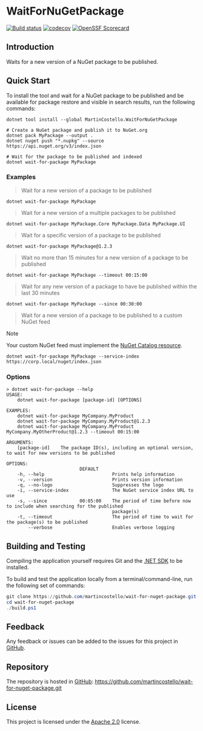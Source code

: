 # WaitForNuGetPackage

<!--
[![NuGet][package-badge]][package-download]
-->

[![Build status][build-badge]][build-status]
[![codecov][coverage-badge]][coverage-report]
[![OpenSSF Scorecard][scorecard-badge]][scorecard-report]

## Introduction

Waits for a new version of a NuGet package to be published.

## Quick Start

To install the tool and wait for a NuGet package to be published
and be available for package restore and visible in search results,
run the following commands:

```console
dotnet tool install --global MartinCostello.WaitForNuGetPackage

# Create a NuGet package and publish it to NuGet.org
dotnet pack MyPackage --output .
dotnet nuget push "*.nupkg" --source https://api.nuget.org/v3/index.json

# Wait for the package to be published and indexed
dotnet wait-for-package MyPackage
```

### Examples

> Wait for a new version of a package to be published

```console
dotnet wait-for-package MyPackage
```

> Wait for a new version of a multiple packages to be published

```console
dotnet wait-for-package MyPackage.Core MyPackage.Data MyPackage.UI
```

> Wait for a specific version of a package to be published

```console
dotnet wait-for-package MyPackage@1.2.3
```

> Wait no more than 15 minutes for a new version of a package to be published

```console
dotnet wait-for-package MyPackage --timeout 00:15:00
```

> Wait for any new version of a package to have be published within the last 30 minutes

```console
dotnet wait-for-package MyPackage --since 00:30:00
```

> Wait for a new version of a package to be published to a custom NuGet feed

> [!NOTE]
> Your custom NuGet feed must implement the [NuGet Catalog resource](https://learn.microsoft.com/nuget/api/catalog-resource).

```console
dotnet wait-for-package MyPackage --service-index https://corp.local/nuget/index.json
```

### Options

```console
> dotnet wait-for-package --help
USAGE:
    dotnet wait-for-package [package-id] [OPTIONS]

EXAMPLES:
    dotnet wait-for-package MyCompany.MyProduct
    dotnet wait-for-package MyCompany.MyProduct@1.2.3
    dotnet wait-for-package MyCompany.MyProduct MyCompany.MyOtherProduct@1.2.3 --timeout 00:15:00

ARGUMENTS:
    [package-id]    The package ID(s), including an optional version, to wait for new versions to be published

OPTIONS:
                           DEFAULT
    -h, --help                         Prints help information
    -v, --version                      Prints version information
    -q, --no-logo                      Suppresses the logo
    -i, --service-index                The NuGet service index URL to use
    -s, --since            00:05:00    The period of time before now to include when searching for the published
                                       package(s)
    -t, --timeout                      The period of time to wait for the package(s) to be published
        --verbose                      Enables verbose logging
```

## Building and Testing

Compiling the application yourself requires Git and the [.NET SDK][dotnet-sdk] to be installed.

To build and test the application locally from a terminal/command-line, run the
following set of commands:

```powershell
git clone https://github.com/martincostello/wait-for-nuget-package.git
cd wait-for-nuget-package
./build.ps1
```

## Feedback

Any feedback or issues can be added to the issues for this project in [GitHub][issues].

## Repository

The repository is hosted in [GitHub][repo]: <https://github.com/martincostello/wait-for-nuget-package.git>

## License

This project is licensed under the [Apache 2.0][license] license.

[build-badge]: https://github.com/martincostello/wait-for-nuget-package/actions/workflows/build.yml/badge.svg?branch=main&event=push
[build-status]: https://github.com/martincostello/wait-for-nuget-package/actions?query=workflow%3Abuild+branch%3Amain+event%3Apush "Continuous Integration for this project"
[coverage-badge]: https://codecov.io/gh/martincostello/wait-for-nuget-package/branch/main/graph/badge.svg
[coverage-report]: https://codecov.io/gh/martincostello/wait-for-nuget-package "Code coverage report for this project"
[dotnet-sdk]: https://dotnet.microsoft.com/download "Download the .NET SDK"
[issues]: https://github.com/martincostello/wait-for-nuget-package/issues "Issues for this project on GitHub.com"
[license]: https://www.apache.org/licenses/LICENSE-2.0.txt "The Apache 2.0 license"
<!--
[package-badge]: https://buildstats.info/nuget/MartinCostello.WaitForNuGetPackage?includePreReleases=false
[package-download]: https://www.nuget.org/packages/MartinCostello.WaitForNuGetPackage "Download MartinCostello.WaitForNuGetPackage from NuGet"
-->
[repo]: https://github.com/martincostello/wait-for-nuget-package "This project on GitHub.com"
[scorecard-badge]: https://api.securityscorecards.dev/projects/github.com/martincostello/wait-for-nuget-package/badge
[scorecard-report]: https://securityscorecards.dev/viewer/?uri=github.com/martincostello/wait-for-nuget-package "OpenSSF Scorecard for this project"
